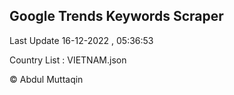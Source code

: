 

## Google Trends Keywords Scraper 
 
Last Update 16-12-2022 , 05:36:53

Country List :
VIETNAM.json



© Abdul Muttaqin 
